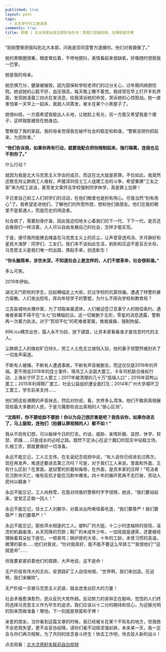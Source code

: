```yaml
---
published: true
layout: post
tags:
  - 北大学子打工被清场
comments: true
title: 转载 | 北大失联女孩沈雨轩自白书：愿我们坚强如铁，无惧铁窗手铐
---
```


“刚刚警察把我叫到北大本部，问我是否同意警方逮捕你。他们对我摄像了。” 

她的黑眼圈很重，眼皮耷拉着，不停地颤抖，表情看起来很缺氧，好像随时想扇我一巴掌。 

她是我的母亲。 

她恐惧万分，健康被摧毁，因为国保和学校老师们的过分关心，过年期间病倒住院。她说她的心脏不好，血压很高，每天晚上睡不着觉。我经常在早上打开手机界面，发现她凌晨三四点在发消息，给我哭诉她的命苦，哭诉她的心惊胆战。她一直害怕某一天早上一起床，我就人间蒸发，被关在某个小黑屋子了。 

她很纠结，一方面希望我能出人头地，让她脸上有光，另一方面又希望我是个傻子，这样就能被拴在她身边。 

警察毁了我的家庭。我的母亲觉得我在破坏社会的稳定和和谐，“警察该把你抓起来，为民除害。” 

  

**“他们告诉我，如果你再有行动，就要我配合把你限制起来，强行隔离，连我也见不到你了。”** 

什么行动？  

就因为我是北大马克思主义学会的成员，而这在北大就是原罪。不仅如此，我竟然还敢支持尘肺病工人维权，声援深圳佳士工人组建工会的斗争，希望重建“工友之家”来为校工说话，甚至发文章抨击学校强制同学休学，真是罪上加罪！ 

平日里自己和工人们同学们的活动，在他们眼里也是别有用心。可我当然“别有用心”了。我希望走进他们，了解他们的所思所想，想和他们做朋友。他们在我的眼里不是普通人，而是历史的缔造者。 

社会病了，需要刮骨疗毒，因此我迫切地关心着我们的下一代、下下一代，是否还会像我们一样活着，人人可以自由发展自己的社会，怎样才能实现。 

于是，便尽我所能拂去掩盖在马克思主义上的灰尘，让声音穿透鸡汤、岁月静好和星辰大海梦：同学们、工友们，我们本不该如此生活，剥削和压迫不是亘古长存。马克思主义是我们唯一的出路，携起手来，创造新生！ 


**“你头脑简单，涉世未深，不知道社会上是怎样的，人们不想革命，社会很和谐。”** 

多么可笑。 

2019年伊始， 

湖北天门职校的学生，拉起横幅走上大街，抗议学校的坑蒙拐骗。遭遇了特警的暴力驱散。人们发出怒吼，挥向年轻学子的警棍，为什么不挥向学校和教育局？ 

江苏盐城响水爆炸案，为了领取亲属遗体，人们被迫签订息事宁人的赔偿条约。遇难者家属不得不在“头七”拉横幅抗议。这一切被删于无形，零星的消息透露，警察再一次暴力执法，对于“冥顽不化”的死难者家属，推推搡搡，强制拘留。 

996.icu横空出世，猿人永不为奴，放下键盘，让资本家看看谁才是信息时代的主人。 

尘肺病工人的维权旷日持久，劳工人士危志立锒铛入狱，他的妻子郑楚然被封杀了一切发声渠道。 

不断有人被捕，不断有人遭遇事故，不断有声音被删去，而这仅仅是2019年的开端。更不用说2018年的佳士事件、塔吊工人全国大罢工、卡车司机联合维权行动、上海长宁环卫工人罢工；2017年被清理的几十万“低端人口”；2016年双鸭山罢工；2015年利得鞋厂罢工、社会公益组织遭全面打压；2014年广州大学城环卫工罢工，学生前来支持…… 

他们把这些沸腾的声音抹去，然后对你说，看，世界多么清净。他们不敢把真相展现给最大多数的人民，于是污蔑那些说出真相的人“居心叵测”。 

**“沈雨轩，你不要给脸不要脸！你以为自己很厉害是吧？我告诉你，如果你进去了，马上服软，连他们（拍摄认罪视频的人）都不如！”** 

我从不抱有幻想，可以躲掉今日的打击。约谈、威胁、亲情折磨、监控、休学、软禁、抓捕……只是成长的必经之路。既然下定决心在这个魔幻的现实中站稳立场，扎根工农，那就要做好一切准备。 

永远不能忘记，工人兰志伟，在毛诞纪念视频中说，“有人说你已经进去过两次，现在再发声，难道还要进去第三次吗？可是，对于我们工人来说，里面和外面，又有什么区别？在里面，是狱警的折磨和侮辱，在外面，是资本家的压榨！”苟活者在沉默中灭亡，唯有反抗才能在沉默中爆发。四十年的循环若再不去打破，劳动人民何以翻身？ 

永远不能忘记，工人尚杨雪，在面对持盾的警察时字字铿锵，她说，“我们要站起来，堂堂正正做一回人！” 

永远不能忘记，佳士工人刘鹏华，对着派出所嘶哑着吼道，“我们要尊严！我们要尊严！我们要尊严！” 

永远不能忘记，那些萍水相逢的工人。塑料厂的大姐，十二小时连轴转的夜班，滚烫的机器废液，从天而降的罚款；鞋厂的未成年少年，一加班就是通宵，还要被经理揪着耳朵扯下座位，一顿臭骂；锅炉房的大哥，十年的工龄，未曾习惯的高温，微薄的薪水……他们对我说，“你对我真好，能不能不要这么早辞工”“我恨他们”“这就是命”…… 

但我要紧紧抓着他们的肩膀，大声地说，这不是命！ 

无产阶级有伟大的志向，安源路矿工人自信地唱，“世界啊，我们来创造。压迫啊，我们来解除”。 

无产阶级一旦被马克思主义武装，就会迸发出巨大的力量！

  

社会矛盾愈演愈烈，民众反抗大势所趋。反动势力的丧钟正在敲响，觉悟的人们终将选择马克思主义作为毕生的追求。我们应该以十二分的期待和信心，为迎接光明的到来而做准备！哪怕，下一刻就是铁窗和手铐！ 

  

亲爱的朋友，当你看到这篇文章的时候，我已经被关在某个不知名的地方，但我绝不会悲观失望，更不会妥协投降。请你们毫不动摇坚强如铁，未来某一天，我一定会与你们再次相聚，为了共同的信念奋斗终生！快去工作吧，快去投入新的战斗！ 

点击观看：[北大沈雨轩失联前自白视频][1]


  [1]: https://od-24.wistia.com/medias/wlg4tvbp98
